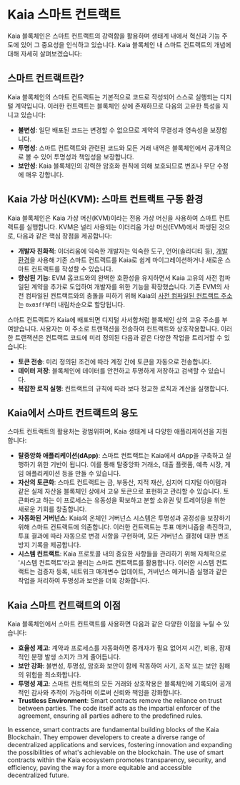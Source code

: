 # Kaia 스마트 컨트랙트

Kaia 블록체인은 스마트 컨트랙트의 강력함을 활용하며 생태계 내에서 혁신과 기능 주도에 있어 그 중요성을 인식하고 있습니다. Kaia 블록체인 내 스마트 컨트랙트의 개념에 대해 자세히 살펴보겠습니다:

## 스마트 컨트랙트란? <a id="what-are-smart-contracts"></a>

Kaia 블록체인의 스마트 컨트랙트는 기본적으로 코드로 작성되어 스스로 실행되는 디지털 계약입니다. 이러한 컨트랙트는 블록체인 상에 존재하므로 다음의 고유한 특성을 지니고 있습니다:

- **불변성**: 일단 배포된 코드는 변경할 수 없으므로 계약의 무결성과 영속성을 보장합니다.
- **투명성**: 스마트 컨트랙트와 관련된 코드와 모든 거래 내역은 블록체인에서 공개적으로 볼 수 있어 투명성과 책임성을 보장합니다.
- **보안성**: Kaia 블록체인의 강력한 암호화 원칙에 의해 보호되므로 변조나 무단 수정에 매우 강합니다.

## Kaia 가상 머신(KVM): 스마트 컨트랙트 구동 환경 <a id="kaia-virtual-machine-powering-smart-contracts"></a>

Kaia 블록체인은 Kaia 가상 머신(KVM)이라는 전용 가상 머신을 사용하여 스마트 컨트랙트를 실행합니다. KVM은 널리 사용되는 이더리움 가상 머신(EVM)에서 파생된 것으로, 다음과 같은 핵심 장점을 제공합니다:

- **개발자 친화적**: 이더리움에 익숙한 개발자는 익숙한 도구, 언어(솔리디티 등), [개발 환경](../../build/smart-contracts/ide-and-tools/ide-and-tools.md)을 사용해 기존 스마트 컨트랙트를 Kaia로 쉽게 마이그레이션하거나 새로운 스마트 컨트랙트를 작성할 수 있습니다.
- **향상된 기능**: EVM 옵코드와의 완벽한 호환성을 유지하면서 Kaia 고유의 사전 컴파일된 계약을 추가로 도입하여 개발자를 위한 기능을 확장했습니다. 기존 EVM의 사전 컴파일된 컨트랙트와의 충돌을 피하기 위해 Kaia의 [사전 컴파일된 컨트랙트 주소](precompiled-contracts.md)는 `0x03ff`부터 내림차순으로 할당됩니다.

스마트 컨트랙트가 Kaia에 배포되면 디지털 사서함처럼 블록체인 상의 고유 주소를 부여받습니다. 사용자는 이 주소로 트랜잭션을 전송하여 컨트랙트와 상호작용합니다. 이러한 트랜잭션은 컨트랙트 코드에 미리 정의된 다음과 같은 다양한 작업을 트리거할 수 있습니다:

- **토큰 전송**: 미리 정의된 조건에 따라 계정 간에 토큰을 자동으로 전송합니다.
- **데이터 저장**: 블록체인에 데이터를 안전하고 투명하게 저장하고 검색할 수 있습니다.
- **복잡한 로직 실행**: 컨트랙트의 규칙에 따라 보다 정교한 로직과 계산을 실행합니다.

## Kaia에서 스마트 컨트랙트의 용도 <a id="what-are-smart-contracts-used-for-on-kaia"></a>

스마트 컨트랙트의 활용처는 광범위하며, Kaia 생태계 내 다양한 애플리케이션을 지원합니다:

- **탈중앙화 애플리케이션(dApp)**: 스마트 컨트랙트는 Kaia에서 dApp을 구축하고 실행하기 위한 기반이 됩니다. 이를 통해 탈중앙화 거래소, 대출 플랫폼, 예측 시장, 게임 애플리케이션 등을 만들 수 있습니다.
- **자산의 토큰화**: 스마트 컨트랙트는 금, 부동산, 지적 재산, 심지어 디지털 아이템과 같은 실제 자산을 블록체인 상에서 고유 토큰으로 표현하고 관리할 수 있습니다. 토큰화라고 하는 이 프로세스는 유동성을 확보하고 분할 소유권 및 트레이딩을 위한 새로운 기회를 창출합니다.
- **자동화된 거버넌스**: Kaia의 온체인 거버넌스 시스템은 투명성과 공정성을 보장하기 위해 스마트 컨트랙트에 의존합니다. 이러한 컨트랙트는 투표 메커니즘을 촉진하고, 투표 결과에 따라 자동으로 변경 사항을 구현하며, 모든 거버넌스 결정에 대한 변조 방지 기록을 제공합니다.
- **시스템 컨트랙트**: Kaia 프로토콜 내의 중요한 사항들을 관리하기 위해 자체적으로 '시스템 컨트랙트'라고 불리는 스마트 컨트랙트를 활용합니다. 이러한 시스템 컨트랙트는 검증자 등록, 네트워크 매개변수 업데이트, 거버넌스 메커니즘 실행과 같은 작업을 처리하여 투명성과 보안을 더욱 강화합니다.

## Kaia 스마트 컨트랙트의 이점 <a id="benefits-of-smart-contracts-on-kaia"></a>

Kaia 블록체인에서 스마트 컨트랙트를 사용하면 다음과 같은 다양한 이점을 누릴 수 있습니다:

- **효율성 제고**: 계약과 프로세스를 자동화하면 중개자가 필요 없어져 시간, 비용, 잠재적인 분쟁 발생 소지가 크게 줄어듭니다.
- **보안 강화**: 불변성, 투명성, 암호화 보안이 함께 작동하여 사기, 조작 또는 보안 침해의 위험을 최소화합니다.
- **투명성 제고**: 스마트 컨트랙트의 모든 거래와 상호작용은 블록체인에 기록되어 공개적인 감사와 추적이 가능하며 이로써 신뢰와 책임을 강화합니다.
- **Trustless Environment**: Smart contracts remove the reliance on trust between parties. The code itself acts as the impartial enforcer of the agreement, ensuring all parties adhere to the predefined rules.

In essence, smart contracts are fundamental building blocks of the Kaia Blockchain. They empower developers to create a diverse range of decentralized applications and services, fostering innovation and expanding the possibilities of what's achievable on the blockchain. The use of smart contracts within the Kaia ecosystem promotes transparency, security, and efficiency, paving the way for a more equitable and accessible decentralized future.
